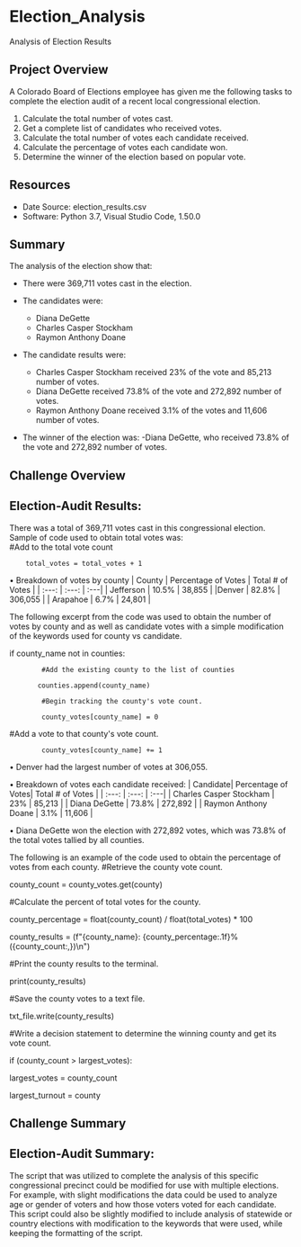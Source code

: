 # Election_Analysis
Analysis of Election Results 
## Project Overview
A Colorado Board of Elections employee has given me the following tasks to complete the election audit of a recent local congressional election. 

1. Calculate the total number of votes cast. 
2. Get a complete list of candidates who received votes. 
3. Calculate the total number of votes each candidate received. 
4. Calculate the percentage of votes each candidate won. 
5. Determine the winner of the election based on popular vote. 

## Resources
- Date Source: election_results.csv
- Software: Python 3.7, Visual Studio Code, 1.50.0

## Summary
The analysis of the election show that:
- There were 369,711 votes cast in the election. 

- The candidates were:
  - Diana DeGette
  - Charles Casper Stockham
  - Raymon Anthony Doane
  
- The candidate results were:
  - Charles Casper Stockham received 23% of the vote and 85,213 number of votes.
  - Diana DeGette received 73.8% of the vote and 272,892 number of votes. 
  - Raymon Anthony Doane received 3.1% of the votes and 11,606 number of votes. 
  
- The winner of the election was:
   -Diana DeGette, who received 73.8% of the vote and 272,892 number of votes.
   
 ## Challenge Overview

## Election-Audit Results:
There was a total of 369,711 votes cast in this congressional election.  Sample of code used to obtain total votes was:        
 #Add to the total vote count
 
        total_votes = total_votes + 1
        
•	Breakdown of votes by county
| County | Percentage of Votes | Total # of Votes |
| :---: | :---: | :---|
| Jefferson	| 10.5%	| 38,855 |
|Denver	| 82.8% | 306,055 |
| Arapahoe | 6.7%	| 24,801 |

The following excerpt from the code was used to obtain the number of votes by county and as well as candidate votes with a simple modification of the keywords used for county vs candidate. 

if county_name not in counties:

            #Add the existing county to the list of counties
            
           counties.append(county_name)
           
            #Begin tracking the county's vote count.
            
            county_votes[county_name] = 0
            
   #Add a vote to that county's vote count.
   
            county_votes[county_name] += 1
            
•	Denver had the largest number of votes at 306,055.

•	Breakdown of votes each candidate received:
| Candidate| Percentage of Votes| Total # of Votes |
| :---: | :---: | :---|
| Charles Casper Stockham	| 23%	                | 85,213           |
| Diana DeGette	          | 73.8%	              | 272,892          |
| Raymon Anthony Doane    |   3.1%	            | 11,606           |

•	Diana DeGette won the election with 272,892 votes, which was 73.8% of the total votes tallied by all counties. 

The following is an example of the code used to obtain the percentage of votes from each county.
#Retrieve the county vote count.

county_count = county_votes.get(county)

#Calculate the percent of total votes for the county.

county_percentage = float(county_count) / float(total_votes) * 100

county_results = (f"{county_name}: {county_percentage:.1f}% ({county_count:,})\n")

#Print the county results to the terminal.

print(county_results)

#Save the county votes to a text file.

txt_file.write(county_results)

#Write a decision statement to determine the winning county and get its vote count.

if (county_count > largest_votes):

largest_votes = county_count

largest_turnout = county

## Challenge Summary
## Election-Audit Summary:

The script that was utilized to complete the analysis of this specific congressional precinct could be modified for use with multiple elections. For example, with slight modifications the data could be used to analyze age or gender of voters and how those voters voted for each candidate. This script could also be  slightly modified to include analysis of statewide or country elections with modification to the keywords that were used, while keeping the formatting of the script.

 

